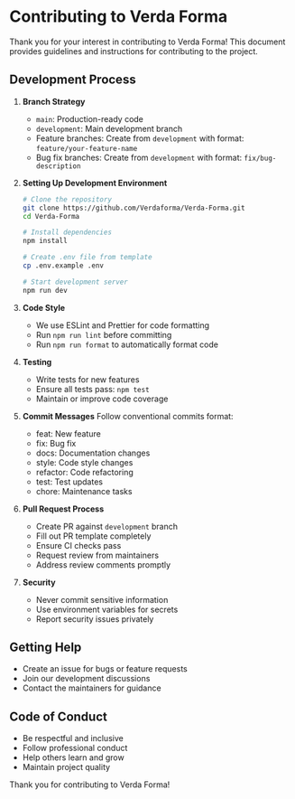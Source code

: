 # Contributing to Verda Forma

Thank you for your interest in contributing to Verda Forma! This document provides guidelines and instructions for contributing to the project.

## Development Process

1. **Branch Strategy**
   - `main`: Production-ready code
   - `development`: Main development branch
   - Feature branches: Create from `development` with format: `feature/your-feature-name`
   - Bug fix branches: Create from `development` with format: `fix/bug-description`

2. **Setting Up Development Environment**
   ```bash
   # Clone the repository
   git clone https://github.com/Verdaforma/Verda-Forma.git
   cd Verda-Forma

   # Install dependencies
   npm install

   # Create .env file from template
   cp .env.example .env

   # Start development server
   npm run dev
   ```

3. **Code Style**
   - We use ESLint and Prettier for code formatting
   - Run `npm run lint` before committing
   - Run `npm run format` to automatically format code

4. **Testing**
   - Write tests for new features
   - Ensure all tests pass: `npm test`
   - Maintain or improve code coverage

5. **Commit Messages**
   Follow conventional commits format:
   - feat: New feature
   - fix: Bug fix
   - docs: Documentation changes
   - style: Code style changes
   - refactor: Code refactoring
   - test: Test updates
   - chore: Maintenance tasks

6. **Pull Request Process**
   - Create PR against `development` branch
   - Fill out PR template completely
   - Ensure CI checks pass
   - Request review from maintainers
   - Address review comments promptly

7. **Security**
   - Never commit sensitive information
   - Use environment variables for secrets
   - Report security issues privately

## Getting Help

- Create an issue for bugs or feature requests
- Join our development discussions
- Contact the maintainers for guidance

## Code of Conduct

- Be respectful and inclusive
- Follow professional conduct
- Help others learn and grow
- Maintain project quality

Thank you for contributing to Verda Forma!
